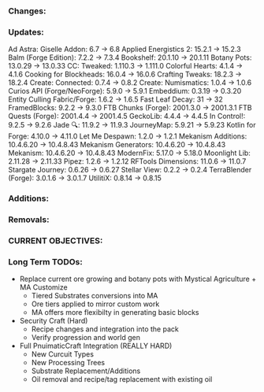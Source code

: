 ### Changes:

### Updates:
Ad Astra: Giselle Addon: 6.7 -> 6.8
Applied Energistics 2: 15.2.1 -> 15.2.3
Balm (Forge Edition): 7.2.2 -> 7.3.4
Bookshelf: 20.1.10 -> 20.1.11
Botany Pots: 13.0.29 -> 13.0.33
CC: Tweaked: 1.110.3 -> 1.111.0
Colorful Hearts: 4.1.4 -> 4.1.6
Cooking for Blockheads: 16.0.4 -> 16.0.6
Crafting Tweaks: 18.2.3 -> 18.2.4
Create: Connected: 0.7.4 -> 0.8.2
Create: Numismatics: 1.0.4 -> 1.0.6
Curios API (Forge/NeoForge): 5.9.0 -> 5.9.1
Embeddium: 0.3.19 -> 0.3.20
Entity Culling Fabric/Forge: 1.6.2 -> 1.6.5
Fast Leaf Decay: 31 -> 32
FramedBlocks: 9.2.2 -> 9.3.0
FTB Chunks (Forge): 2001.3.0 -> 2001.3.1
FTB Quests (Forge): 2001.4.4 -> 2001.4.5
GeckoLib: 4.4.4 -> 4.4.5
In Control!: 9.2.5 -> 9.2.6
Jade 🔍: 11.9.2 -> 11.9.3
JourneyMap: 5.9.21 -> 5.9.23
Kotlin for Forge: 4.10.0 -> 4.11.0
Let Me Despawn: 1.2.0 -> 1.2.1
Mekanism Additions: 10.4.6.20 -> 10.4.8.43
Mekanism Generators: 10.4.6.20 -> 10.4.8.43
Mekanism: 10.4.6.20 -> 10.4.8.43
ModernFix: 5.17.0 -> 5.18.0
Moonlight Lib: 2.11.28 -> 2.11.33
Pipez: 1.2.6 -> 1.2.12
RFTools Dimensions: 11.0.6 -> 11.0.7
Stargate Journey: 0.6.26 -> 0.6.27
Stellar View: 0.2.2 -> 0.2.4
TerraBlender (Forge): 3.0.1.6 -> 3.0.1.7
UtilitiX: 0.8.14 -> 0.8.15

### Additions:

### Removals:

### CURRENT OBJECTIVES:

### Long Term TODOs:
- Replace current ore growing and botany pots with Mystical Agriculture + MA Customize
  - Tiered Substrates conversions into MA
  - Ore tiers applied to mirror custom work
  - MA offers more flexibilty in generating basic blocks
- Security Craft (Hard)
  - Recipe changes and integration into the pack
  - Verify progression and world gen
- Full PnuimaticCraft Integration (REALLY HARD)
  - New Curcuit Types
  - New Processing Trees
  - Substrate Replacement/Additions
  - Oil removal and recipe/tag replacement with existing oil